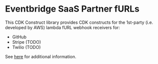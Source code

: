 # Eventbridge SaaS Partner fURLs

This CDK Construct library provides CDK constructs for the 1st-party (i.e. developed by AWS) lambda fURL webhook receivers for:

- GitHub
- Stripe (TODO)
- Twilio (TODO)

See [here](https://docs.aws.amazon.com/eventbridge/latest/userguide/eb-saas-furls.html) for additional information.